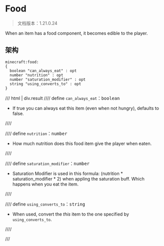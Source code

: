 # Food

> 文档版本：1.21.0.24

When an item has a food component, it becomes edible to the player.

## 架构

```mcschema
minecraft:food:
{
  boolean "can_always_eat" : opt
  number "nutrition" : opt
  number "saturation_modifier" : opt
  string "using_converts_to" : opt
}

```

/// html | div.result
//// define
`can_always_eat`：<samp>boolean</samp>

- If true you can always eat this item (even when not hungry), defaults to false.


////


//// define
`nutrition`：<samp>number</samp>

- How much nutrition does this food item give the player when eaten.


////


//// define
`saturation_modifier`：<samp>number</samp>

- Saturation Modifier is used in this formula: (nutrition * saturation_modifier * 2) when appling the saturation buff. Which happens when you eat the item.


////


//// define
`using_converts_to`：<samp>string</samp>

- When used, convert the *this* item to the one specified by `using_converts_to`.


////


///

